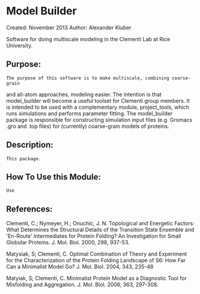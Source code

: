 Model Builder
=============
Created: November 2013
Author: Alexander Kluber

Software for doing multiscale modeling in the Clementi Lab at Rice University. 

Purpose:
--------
    The purpose of this software is to make multiscale, combining coarse-grain
and all-atom approaches, modeling easier. The intention is that model_builder
will become a useful toolset for Clementi group members. It is intended to be
used with a complementary module, project_tools, which runs simulations and
performs parameter fitting. 
    The model_builder package is responsible for constructing simulation input
files (e.g. Gromacs .gro and .top files) for (currently) coarse-grain models
of proteins.

Description:
------------
    This package.

How To Use this Module:
-----------------------
    Use

References:
-----------
Clementi, C.; Nymeyer, H.; Onuchic, J. N.  Topological and Energetic
Factors: What Determines the Structural Details of the Transition State
Ensemble and 'En-Route' Intermediates for Protein Folding? An Investigation
for Small Globular Proteins. J. Mol. Biol. 2000, 298, 937-53.

Matysiak, S; Clementi, C. Optimal Combination of Theory and Experiment for
the Characterization of the Protein Folding Landscape of S6: How Far Can a
Minimalist Model Go?  J. Mol. Biol. 2004, 343, 235-48

Matyiak, S; Clementi, C. Minimalist Protein Model as a Diagnostic Tool for
Misfolding and Aggregation. J. Mol. Biol.  2006, 363, 297-308.
